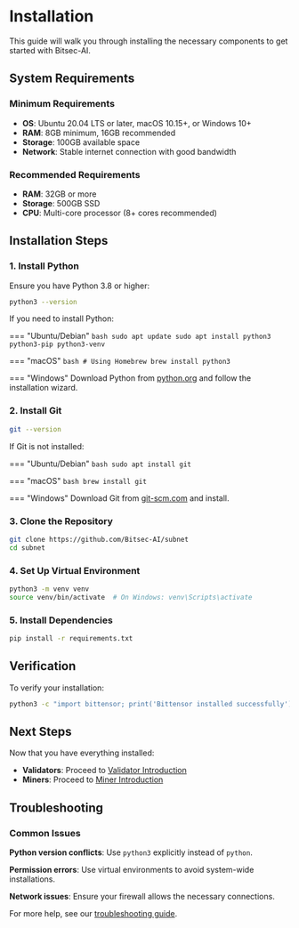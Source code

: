 # Installation

This guide will walk you through installing the necessary components to get started with Bitsec-AI.

## System Requirements

### Minimum Requirements
- **OS**: Ubuntu 20.04 LTS or later, macOS 10.15+, or Windows 10+
- **RAM**: 8GB minimum, 16GB recommended
- **Storage**: 100GB available space
- **Network**: Stable internet connection with good bandwidth

### Recommended Requirements
- **RAM**: 32GB or more
- **Storage**: 500GB SSD
- **CPU**: Multi-core processor (8+ cores recommended)

## Installation Steps

### 1. Install Python

Ensure you have Python 3.8 or higher:

```bash
python3 --version
```

If you need to install Python:

=== "Ubuntu/Debian"
    ```bash
    sudo apt update
    sudo apt install python3 python3-pip python3-venv
    ```

=== "macOS"
    ```bash
    # Using Homebrew
    brew install python3
    ```

=== "Windows"
    Download Python from [python.org](https://python.org) and follow the installation wizard.

### 2. Install Git

```bash
git --version
```

If Git is not installed:

=== "Ubuntu/Debian"
    ```bash
    sudo apt install git
    ```

=== "macOS"
    ```bash
    brew install git
    ```

=== "Windows"
    Download Git from [git-scm.com](https://git-scm.com) and install.

### 3. Clone the Repository

```bash
git clone https://github.com/Bitsec-AI/subnet
cd subnet
```

### 4. Set Up Virtual Environment

```bash
python3 -m venv venv
source venv/bin/activate  # On Windows: venv\Scripts\activate
```

### 5. Install Dependencies

```bash
pip install -r requirements.txt
```

## Verification

To verify your installation:

```bash
python3 -c "import bittensor; print('Bittensor installed successfully')"
```

## Next Steps

Now that you have everything installed:

- **Validators**: Proceed to [Validator Introduction](../validators/introduction.md)
- **Miners**: Proceed to [Miner Introduction](../miners/introduction.md)

## Troubleshooting

### Common Issues

**Python version conflicts**: Use `python3` explicitly instead of `python`.

**Permission errors**: Use virtual environments to avoid system-wide installations.

**Network issues**: Ensure your firewall allows the necessary connections.

For more help, see our [troubleshooting guide](../subnet/troubleshooting.md).